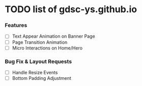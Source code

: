 # TODO list of gdsc-ys.github.io

### Features

- [ ] Text Appear Animation on Banner Page
- [ ] Page Transition Animation
- [ ] Micro Interactions on Home/Hero

### Bug Fix & Layout Requests

- [ ] Handle Resize Events
- [ ] Bottom Padding Adjustment
